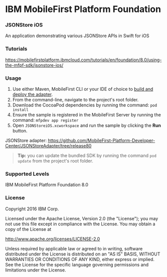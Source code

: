 IBM MobileFirst Platform Foundation
===
### JSONStore iOS
An application demonstrating various JSONStore APIs in Swift for iOS

### Tutorials
https://mobilefirstplatform.ibmcloud.com/tutorials/en/foundation/8.0/using-the-mfpf-sdk/jsonstore-ios/

### Usage

1. Use either Maven, MobileFirst CLI or your IDE of choice to [build and deploy the adapter](https://mobilefirstplatform.ibmcloud.com/tutorials/en/foundation/8.0/adapters/creating-adapters/).
2. From the command-line, navigate to the project's root folder.
3. Download the CocoaPod dependencies by running the command: `pod install`
4. Ensure the sample is registered in the MobileFirst Server by running the command: `mfpdev app register`
5. Open `JSONStoreiOS.xcworkspace` and run the sample by clicking the **Run** button.

JSONStore adapter: https://github.com/MobileFirst-Platform-Developer-Center/JSONStoreAdapter/tree/release80

> **Tip:** you can update the bundled SDK by running the command `pod update` from the project's root folder.

### Supported Levels
IBM MobileFirst Platform Foundation 8.0

### License
Copyright 2016 IBM Corp.

Licensed under the Apache License, Version 2.0 (the "License");
you may not use this file except in compliance with the License.
You may obtain a copy of the License at

http://www.apache.org/licenses/LICENSE-2.0

Unless required by applicable law or agreed to in writing, software
distributed under the License is distributed on an "AS IS" BASIS,
WITHOUT WARRANTIES OR CONDITIONS OF ANY KIND, either express or implied.
See the License for the specific language governing permissions and
limitations under the License.
